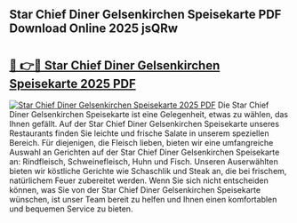 ## Star Chief Diner Gelsenkirchen Speisekarte PDF Download Online 2025 jsQRw

# <h2><a href="http://gc5hhp.nevu.top/?p=Star+Chief+Diner+Gelsenkirchen+Speisekarte">🔗 👉🔴 Star Chief Diner Gelsenkirchen Speisekarte 2025 PDF</a></h2>

[![Star Chief Diner Gelsenkirchen Speisekarte 2025 PDF](https://i.imgur.com/dBaPXMq.png)](http://gc5hhp.nevu.top/?p=Star+Chief+Diner+Gelsenkirchen+Speisekarte)
Die Star Chief Diner Gelsenkirchen Speisekarte ist eine Gelegenheit, etwas zu wählen, das Ihnen gefällt. Auf der Star Chief Diner Gelsenkirchen Speisekarte unseres Restaurants finden Sie leichte und frische Salate in unserem speziellen Bereich. Für diejenigen, die Fleisch lieben, bieten wir eine umfangreiche Auswahl an Gerichten auf der Star Chief Diner Gelsenkirchen Speisekarte an: Rindfleisch, Schweinefleisch, Huhn und Fisch. Unseren Auserwählten bieten wir köstliche Gerichte wie Schaschlik und Steak an, die bei frischem, natürlichem Feuer zubereitet werden. Wenn Sie sich nicht entscheiden können, was Sie von der Star Chief Diner Gelsenkirchen Speisekarte wünschen, ist unser Team bereit zu helfen und Ihnen einen komfortablen und bequemen Service zu bieten.
